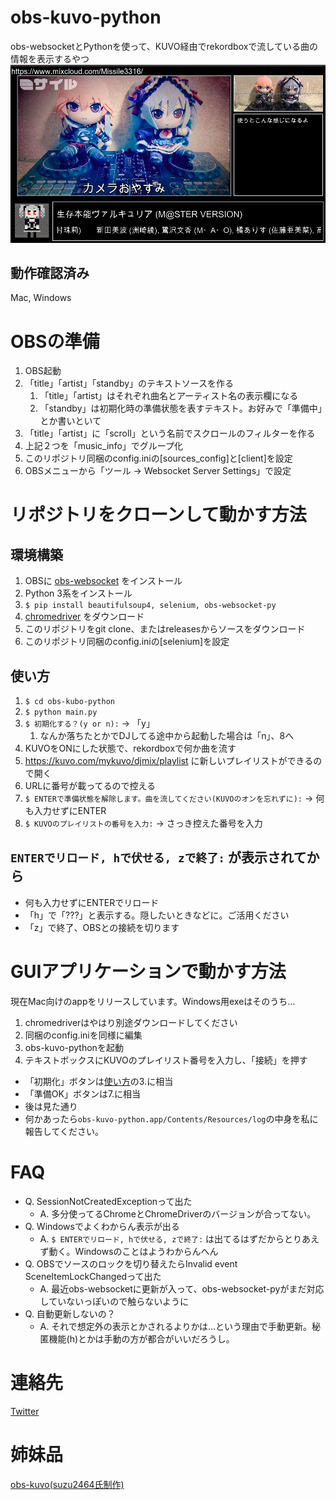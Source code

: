 # obs-kuvo-python

obs-websocketとPythonを使って、KUVO経由でrekordboxで流している曲の情報を表示するやつ
<img src="./assets/example.png" width="800px" alt="使用例" />

## 動作確認済み
Mac, Windows

# OBSの準備
1. OBS起動
1. 「title」「artist」「standby」のテキストソースを作る
    1. 「title」「artist」はそれぞれ曲名とアーティスト名の表示欄になる
    1. 「standby」は初期化時の準備状態を表すテキスト。お好みで「準備中」とか書いといて
1. 「title」「artist」に「scroll」という名前でスクロールのフィルターを作る
1. 上記２つを「music_info」でグループ化
1. このリポジトリ同梱のconfig.iniの\[sources_config]と\[client]を設定
1. OBSメニューから「ツール -> Websocket Server Settings」で設定

# リポジトリをクローンして動かす方法
## 環境構築
1. OBSに [obs-websocket](https://github.com/Palakis/obs-websocket/) をインストール
1. Python 3系をインストール
1. `$ pip install beautifulsoup4, selenium, obs-websocket-py`
1. [chromedriver](http://chromedriver.chromium.org/downloads) をダウンロード
1. このリポジトリをgit clone、またはreleasesからソースをダウンロード
1. このリポジトリ同梱のconfig.iniの\[selenium]を設定

## <a name="jump-how2use">使い方</a>
1. `$ cd obs-kubo-python`
1. `$ python main.py`
1. `$ 初期化する？(y or n):` -> 「y」
    1. なんか落ちたとかでDJしてる途中から起動した場合は「n」、8へ
1. KUVOをONにした状態で、rekordboxで何か曲を流す
1. https://kuvo.com/mykuvo/djmix/playlist に新しいプレイリストができるので開く
1. URLに番号が載ってるので控える
1. `$ ENTERで準備状態を解除します。曲を流してください(KUVOのオンを忘れずに):` -> 何も入力せずにENTER
1. `$ KUVOのプレイリストの番号を入力:` -> さっき控えた番号を入力

## `ENTERでリロード, hで伏せる, zで終了:` が表示されてから
- 何も入力せずにENTERでリロード
- 「h」で「???」と表示する。隠したいときなどに。ご活用ください
- 「z」で終了、OBSとの接続を切ります

# GUIアプリケーションで動かす方法
現在Mac向けのappをリリースしています。Windows用exeはそのうち…
1. chromedriverはやはり別途ダウンロードしてください
1. 同梱のconfig.iniを同様に編集
1. obs-kuvo-pythonを起動
1. テキストボックスにKUVOのプレイリスト番号を入力し、「接続」を押す
- 「初期化」ボタンは[使い方](#jump-how2use)の3.に相当
- 「準備OK」ボタンは7.に相当
- 後は見た通り
- 何かあったら`obs-kuvo-python.app/Contents/Resources/log`の中身を私に報告してください。

# FAQ
- Q. SessionNotCreatedExceptionって出た
    - A. 多分使ってるChromeとChromeDriverのバージョンが合ってない。
- Q. Windowsでよくわからん表示が出る
    - A. `$ ENTERでリロード, hで伏せる, zで終了:` は出てるはずだからとりあえず動く。Windowsのことはようわからんへん
- Q. OBSでソースのロックを切り替えたらInvalid event SceneItemLockChangedって出た
    - A. 最近obs-websocketに更新が入って、obs-websocket-pyがまだ対応していないっぽいので触らないように
- Q. 自動更新しないの？
    - A. それで想定外の表示とかされるよりかは…という理由で手動更新。秘匿機能(h)とかは手動の方が都合がいいだろうし。
    
# 連絡先
[Twitter](https://twitter.com/msir3316)

# 姉妹品
[obs-kuvo(suzu2464氏制作)](https://github.com/suzu2469/obs-kuvo)
